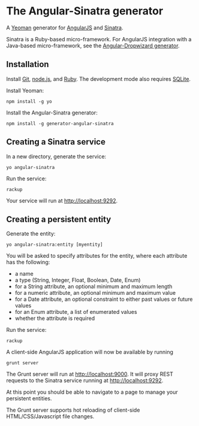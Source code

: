 # The Angular-Sinatra generator 

A [Yeoman](http://yeoman.io) generator for [AngularJS](http://angularjs.org) and [Sinatra](http://www.sinatrarb.com/).

Sinatra is a Ruby-based micro-framework.  For AngularJS integration with a Java-based micro-framework, see the [Angular-Dropwizard generator](https://github.com/rayokota/generator-angular-dropwizard).

## Installation

Install [Git](http://git-scm.com), [node.js](http://nodejs.org), and [Ruby](https://www.ruby-lang.org/).  The development mode also requires [SQLite](http://www.sqlite.org).

Install Yeoman:

    npm install -g yo

Install the Angular-Sinatra generator:

    npm install -g generator-angular-sinatra

## Creating a Sinatra service

In a new directory, generate the service:

    yo angular-sinatra

Run the service:

    rackup

Your service will run at [http://localhost:9292](http://localhost:9292).


## Creating a persistent entity

Generate the entity:

    yo angular-sinatra:entity [myentity]

You will be asked to specify attributes for the entity, where each attribute has the following:

- a name
- a type (String, Integer, Float, Boolean, Date, Enum)
- for a String attribute, an optional minimum and maximum length
- for a numeric attribute, an optional minimum and maximum value
- for a Date attribute, an optional constraint to either past values or future values
- for an Enum attribute, a list of enumerated values
- whether the attribute is required

Run the service:

    rackup
    
A client-side AngularJS application will now be available by running

	grunt server
	
The Grunt server will run at [http://localhost:9000](http://localhost:9000).  It will proxy REST requests to the Sinatra service running at [http://localhost:9292](http://localhost:9292).

At this point you should be able to navigate to a page to manage your persistent entities.  

The Grunt server supports hot reloading of client-side HTML/CSS/Javascript file changes.

